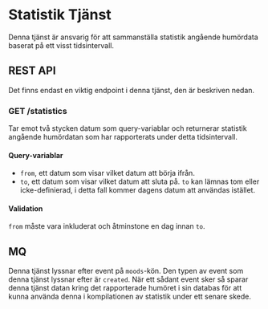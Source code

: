 # Statistik Tjänst
Denna tjänst är ansvarig för att sammanställa statistik angående humördata baserat på ett visst tidsintervall. 
## REST API
Det finns endast en viktig endpoint i denna tjänst, den är beskriven nedan.
### GET /statistics 
Tar emot två stycken datum som query-variablar och returnerar statistik angående humördatan som har rapporterats under detta tidsintervall. 
#### Query-variablar
 * `from`, ett datum som visar vilket datum att börja ifrån.
 * `to`, ett datum som visar vilket datum att sluta på.
 `to` kan lämnas tom eller icke-definierad, i detta fall kommer dagens datum att användas istället. 
 #### Validation
 `from` måste vara inkluderat och åtminstone en dag innan `to`. 
## MQ
Denna tjänst lyssnar efter event på `moods`-kön. Den typen av event som denna tjänst lyssnar efter är `created`. När ett sådant event sker så sparar denna tjänst datan kring det rapporterade humöret i sin databas för att kunna använda denna i kompilationen av statistik under ett senare skede.

